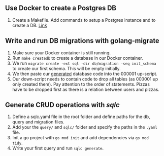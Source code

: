 ## Use Docker to create a Postgres DB

1. Create a Makefile. Add commands to setup a Postgres instance and to create a DB. [Link](https://github.com/strbrgr/yeast/blob/main/Makefile)

## Write and run DB migrations with golang-migrate

1. Make sure your Docker container is still running.
2. Run `make createdb` to create a database in our Docker container.
3. We run `migrate create -ext sql -dir db/migration -seq init_schema` to create our first schema. This will be empty initially.
4. We then paste our [generated](https://dbdiagram.io/) database code into the 000001 up-script.
5. Our down-script needs to contain code to drop all tables (as 000001 up only created them). Pay attention to the order of statements. Pizzas have to be dropped first as there is a relation between users and pizzas.

## Generate CRUD operations with _sqlc_

1. Define a sqlc.yaml file in the root folder and define paths for the db, query and migration files.
2. Add your the `query/` and `sqlc/` folder and specify the paths in the `.yaml` file.
3. Init a go project with `go mod init` and add dependencies via `go mod tidy`.
4. Write your first query and run `sqlc generate`.
